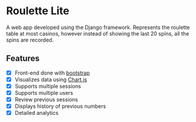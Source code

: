 # Roulette Lite

A web app developed using the Django framework. 
Represents the roulette table at most casinos, 
however instead of showing the last 20 spins, 
all the spins are recorded. 

## Features

- [x] Front-end done with [bootstrap](https://github.com/twbs/bootstrap)
- [x] Visualizes data using [Chart.js](https://github.com/chartjs/Chart.js)
- [x] Supports multiple sessions
- [x] Supports multiple users
- [x] Review previous sessions
- [x] Displays history of previous numbers
- [x] Detailed analytics